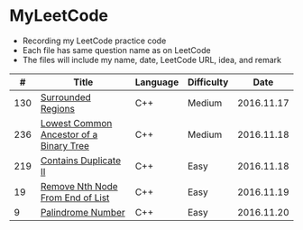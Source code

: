 # MyLeetCode
- Recording my LeetCode practice code
- Each file has same question name as on LeetCode
- The files will include my name, date, LeetCode URL, idea, and remark

| # | Title | Language | Difficulty | Date |
|---| ----- | -------- | ---------- | ---- |
|130|[Surrounded Regions](https://leetcode.com/problems/surrounded-regions/) | C++ |Medium| 2016.11.17|
|236|[Lowest Common Ancestor of a Binary Tree](https://leetcode.com/problems/lowest-common-ancestor-of-a-binary-tree/) | C++ |Medium|2016.11.18|
|219|[Contains Duplicate II](https://leetcode.com/problems/contains-duplicate-ii/)| C++ |Easy| 2016.11.18|
|19|[Remove Nth Node From End of List](https://leetcode.com/problems/remove-nth-node-from-end-of-list/)|C++|Easy|2016.11.19|
|9|[Palindrome Number](https://leetcode.com/problems/palindrome-number/)|C++|Easy|2016.11.20|

